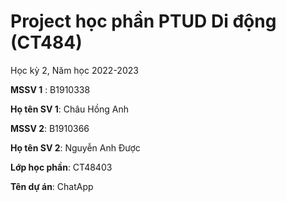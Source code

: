 # Project học phần PTUD Di động (CT484)

Học kỳ 2, Năm học 2022-2023

**MSSV 1** : B1910338

**Họ tên SV 1**: Châu Hồng Anh

**MSSV 2**: B1910366

**Họ tên SV 2**: Nguyễn Anh Được

**Lớp học phần**: CT48403

**Tên dự án**: ChatApp

